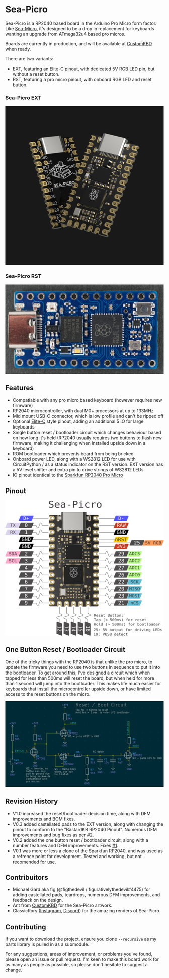 # Sea-Picro

Sea-Picro is a RP2040 based board in the Arduino Pro Micro form factor. Like [Sea-Micro](https://github.com/joshajohnson/sea-micro#sea-micro), it's designed to be a drop in replacement for keyboards wanting an upgrade from ATmega32u4 based pro micros.

Boards are currently in production, and will be available at [CustomKBD](https://customkbd.com/) when ready.

There are two variants:
- EXT, featuring an Elite-C pinout, with dedicated 5V RGB LED pin, but without a reset button.
- RST, featuring a pro micro pinout, with onboard RGB LED and reset button.

### Sea-Picro EXT
![top of pcb render](documentation/renders/SEA-PICRO%20Pair%20Front.jpg)

### Sea-Picro RST
![top of pcb render](documentation/sea-picro-rst-top.JPG)

## Features
- Compatiable with any pro micro based keyboard (however requires new firmware)
- RP2040 microcontroller, with dual M0+ processors at up to 133MHz
- Mid mount USB-C connector, which is low profile and can't be ripped off
- Optional [Elite-C](https://deskthority.net/wiki/Elite-C) style pinout, adding an additional 5 IO for large keyboards
- Single button reset / bootloader circuit which changes behaviour based on how long it's held (RP2040 usually requires two buttons to flash new firmware, making it challenging when installed upside down in a keyboard)
- ROM bootloader which prevents board from being bricked
- Onboard power LED, along with a WS2812 LED for use with CircuitPython / as a status indicator on the RST version. EXT version has a 5V level shifter and extra pin to drive strings of WS2812 LEDs.
- IO pinout identical to the [Sparkfun RP2040 Pro Micro](https://www.sparkfun.com/products/18288)

## Pinout
![annotated pinout of PCB](documentation/pinout/sea-picro-top-pinout-rory-render.png)

## One Button Reset / Bootloader Circuit

One of the tricky things with the RP2040 is that unlike the pro micro, to update the firmware you need to use two buttons in sequence to put it into the bootloader. To get around this, I've designed a circuit which when tapped for less than 500ms will reset the board, but when held for more than 1 second will jump into the bootloader. This makes life much easier for keyboards that install the microcontroller upside down, or have limited access to the reset buttons on the micro.

![reset circuit schematic](documentation/reset-circuit.png)

## Revision History
- V1.0 increased the reset/bootloader decision time, along with DFM improvements and BOM fixes.
- V0.3 added castellated pads to the EXT version, along with changing the pinout to conform to the "BastardKB RP2040 Pinout". Numerous DFM improvements and bug fixes as per [#2](https://github.com/joshajohnson/sea-picro/issues/2).
- V0.2 added the one button reset / bootloader circuit, along with a number features and DFM improvements. Fixes [#1](https://github.com/joshajohnson/sea-picro/issues/1).
- V0.1 was more or less a clone of the Sparkfun RP2040, and was used as a refrence point for development. Tested and working, but not recomended for use.

## Contribuitors

- Michael Gard aka fig (@figthedevil / figurativelythedevil#4475) for adding castellated pads, teardrops, numerous DFM improvements, and feedback on the design.
- Ant from [CustomKBD](https://customkbd.com/) for the Sea-Picro artwork.
- ClassicRory ([Instagram](https://instagram.com/classicrory), [Discord](https://discord.gg/rNYgYDtyRp)) for the amazing renders of Sea-Picro.

## Contributing

If you want to download the project, ensure you clone `--recursive` as my parts library is pulled in as a submodule.

For any suggestions, areas of improvement, or problems you've found, please open an issue or pull request. I'm keen to make this board work for as many as people as possible, so please don't hesitate to suggest a change.